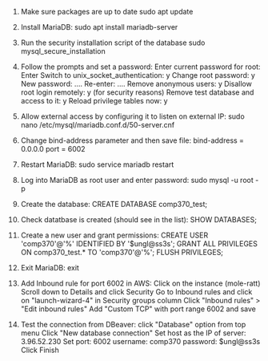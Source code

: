 1. Make sure packages are up to date
    sudo apt update

2. Install MariaDB:
    sudo apt install mariadb-server

3. Run the security installation script of the database
    sudo mysql_secure_installation

4. Follow the prompts and set a password:
    Enter current password for root: Enter
    Switch to unix_socket_authentication: y
    Change root password: y
    New password: ....
    Re-enter: ....
    Remove anonymous users: y
    Disallow root login remotely: y (for security reasons)
    Remove test database and access to it: y
    Reload privilege tables now: y

5. Allow external access by configuring it to listen on external IP:
    sudo nano /etc/mysql/mariadb.conf.d/50-server.cnf

6. Change bind-address parameter and then save file:
    bind-address = 0.0.0.0
    port = 6002

7. Restart MariaDB:
    sudo service mariadb restart

8. Log into MariaDB as root user and enter password:
    sudo mysql -u root -p

9. Create the database:
    CREATE DATABASE comp370_test;

10. Check datatbase is created (should see in the list):
    SHOW DATABASES;

11. Create a new user and grant permissions:
    CREATE USER 'comp370'@'%' IDENTIFIED BY '$ungl@ss3s';
    GRANT ALL PRIVILEGES ON comp370_test.* TO 'comp370'@'%';
    FLUSH PRIVILEGES;

12. Exit MariaDB:
    exit

13. Add Inbound rule for port 6002 in AWS:
    Click on the instance (mole-ratt)
    Scroll down to Details and click Security
    Go to Inbound rules and click on "launch-wizard-4" in Security groups column
    Click "Inbound rules" > "Edit inbound rules"
    Add "Custom TCP" with port range 6002 and save

14. Test the connection from DBeaver:
    click "Database" option from top menu
    Click "New database connection"
    Set host as the IP of server: 3.96.52.230
    Set port: 6002
    username: comp370
    password: $ungl@ss3s
    Click Finish
    